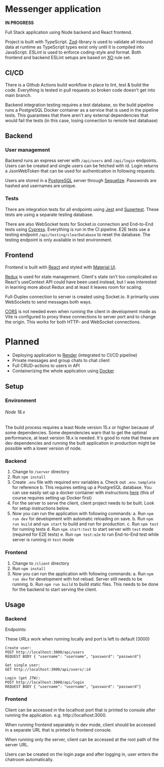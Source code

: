 # Messenger application

<b>IN PROGRESS</b>

Full Stack application using Node backend and React frontend.

Project is built with TypeScript.
[Zod](https://zod.dev/)-library is used to validate all inbound data at runtime as TypeScript types exist only until it is compiled into JavaScript. ESLint is used to enforce coding-style and format. Both frontend and backend ESLint setups are based on [XO](https://github.com/xojs/xo) rule set.

## CI/CD

There is a Github Actions build workflow in place to lint, test & build the code. Everything is tested in pull requests so broken code doesn't get into main branch.

Backend integration testing requires a test database, so the build pipeline runs a PostgreSQL Docker container as a service that is used in the pipeline tests. This guarantees that there aren't any external dependencies that would fail the tests (in this case, losing connection to remote test database)

## Backend

### User management

Backend runs an express server with `/api/users` and `/api/login` endpoints. Users can be created and single users can be fetched with id. Login returns a JsonWebToken that can be used for authentication in following requests.

Users are stored in a [PostgreSQL](https://www.postgresql.org/) server through [Sequelize](https://sequelize.org/). Passwords are hashed and usernames are unique.

### Tests

There are integration tests for all endpoints using [Jest](https://jestjs.io/) and [Supertest](https://github.com/ladjs/supertest#readme). These tests are using a separate testing database.

There are also WebSocket tests for Socket.io connection and End-to-End tests using [Cypress](https://docs.cypress.io/). Everything is run in the CI pipeline. E2E tests use a testing endpoint `/api/testing/clearDatabase` to reset the database. The testing endpoint is only available in test environment.


## Frontend

Frontend is built with [React](https://react.dev/) and styled with [Material UI](https://mui.com/material-ui/).

[Redux](https://redux.js.org/) is used for state management. Client's state isn't too complicated so React's useContext API could have been used instead, but I was interested in learning more about Redux and at least it leaves room for scaling.

Full-Duplex connection to server is created using Socket.io. It primarily uses WebSockets to send messages both ways.

[CORS](https://developer.mozilla.org/en-US/docs/Web/HTTP/CORS) is not needed even when running the client in development mode as Vite is configured to proxy these connections to server port and to change the origin. This works for both HTTP- and WebSocket connections.


# Planned

- Deploying application to [Render](https://render.com/) (integrated to CI/CD pipeline)
- Private messages and group chats to chat client
- Full CRUD-actions to users in API
- Containerizing the whole application using [Docker](https://www.docker.com/)

## Setup

### Environment

###### Node 18.x

The build process requires a least Node version 15.x or higher because of some dependencies. Some dependencies warn that to get the optimal performance, at least version 18.x is needed.
It's good to note that these are dev dependencies and running the built application in production might be possible with a lower version of node.

### Backend

1. Change to `/server` directory
2. Run `npm install`
3. Create `.env` file with required env variables
  a. Check out `.env.template` for reference
  b. This requires setting up a PostgreSQL database. You can use easily set up a docker container with instructions [here](https://stackoverflow.com/questions/37694987/connecting-to-postgresql-in-a-docker-container-from-outside) (this of course requires setting up Docker first)
3. For the server to serve the client, client project needs to be built. Look for setup instructions below.
4. Now you can run the application with following commands:
  a. Run `npm run dev` for development with automatic reloading on save.
  b. Run `npm run build` and `npm start` to build and run for production.
  c. Run `npm test` for running tests
  d. Run `npm start:test` to start server with `test` mode (required for E2E tests)
  e. Run `npm test:e2e` to run End-to-End test while server is running in `test` mode

### Frontend

1. Change to `/client` directory
2. Run `npm install`
4. Now you can run the application with following commands:
  a. Run `npm run dev` for development with hot reload. Server still needs to be running.
  b. Run `npm run build` to build static files. This needs to be done for the backend to start serving the client.

## Usage

### Backend

Endpoints:

These URLs work when running locally and port is left to default (3000)
```
Create user:
POST http://localhost:3000/api/users
REQUEST BODY { "username": "username", "password": "password"}

Get single user:
GET http://localhost:3000/api/users/:id

Login (get JTW):
POST http://localhost:3000/api/login
REQUEST BODY { "username": "username", "password": "password"}

```

### Frontend

Client can be accessed in the localhost port that is printed to console after running the application. e.g. http://localhost:3000.

When running frontend separately in dev mode, client should be accessed in a separate URL that is printed to frontend console.

When running only the server, client can be accessed at the root path of the server URL.

Users can be created on the login page and after logging in, user enters the chatroom automatically.
